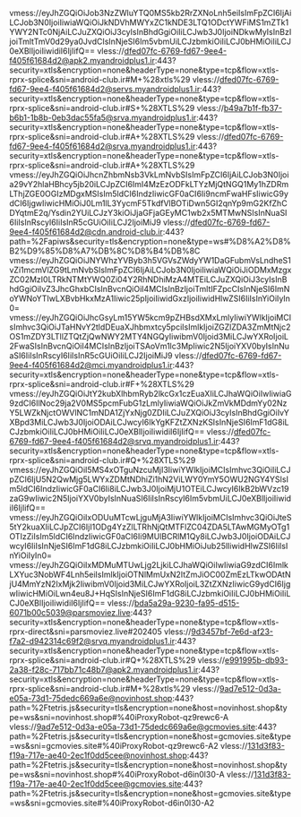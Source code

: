 vmess://eyJhZGQiOiJob3NzZWluYTQ0MS5kb2RrZXNoLnh5eiIsImFpZCI6IjAiLCJob3N0IjoiIiwiaWQiOiJkNDVhMWYxZC1kNDE3LTQ1ODctYWFiMS1mZTk1YWY2NTc0NjAiLCJuZXQiOiJ3cyIsInBhdGgiOiIiLCJwb3J0IjoiNDkwMyIsInBzIjoiTmltTmV0d29ya0JvdCIsInNjeSI6Im5vbmUiLCJzbmkiOiIiLCJ0bHMiOiIiLCJ0eXBlIjoiIiwidiI6IjIifQ==
vless://dfed07fc-6769-fd67-9ee4-f405f61684d2@apk2.myandroidplus1.ir:443?security=xtls&encryption=none&headerType=none&type=tcp&flow=xtls-rprx-splice&sni=android-club.ir#M+%28xtls%29
vless://dfed07fc-6769-fd67-9ee4-f405f61684d2@servs.myandroidplus1.ir:443?security=xtls&encryption=none&headerType=none&type=tcp&flow=xtls-rprx-splice&sni=android-club.ir#S+%28XTLS%29
vless://b49a7b1f-fb37-b6b1-1b8b-0eb3dac55fa5@srva.myandroidplus1.ir:443?security=xtls&encryption=none&headerType=none&type=tcp&flow=xtls-rprx-splice&sni=android-club.ir#A+%28XTLS%29
vless://dfed07fc-6769-fd67-9ee4-f405f61684d2@srva.myandroidplus1.ir:443?security=xtls&encryption=none&headerType=none&type=tcp&flow=xtls-rprx-splice&sni=android-club.ir#A+%28XTLS%29
vmess://eyJhZGQiOiJhcnZhbmNsb3VkLmNvbSIsImFpZCI6IjAiLCJob3N0Ijoia29vY2hlaHBhcy5jb20iLCJpZCI6ImI4MzEzODFkLTYzMjQtNGQ1My1hZDRmLThjZGE0OGIzMDgxMSIsIm5ldCI6IndzIiwicGF0aCI6Ii9ncmFwaHFsIiwicG9ydCI6IjgwIiwicHMiOiJ0Lm1lL3YycmF5TkdfVlBOTiDwn5GI2qnYp9mG2KfZhCDYqtmE2q/Ysdin2YUiLCJzY3kiOiJjaGFjaGEyMC1wb2x5MTMwNSIsInNuaSI6IiIsInRscyI6IiIsInR5cGUiOiIiLCJ2IjoiMiJ9
vless://dfed07fc-6769-fd67-9ee4-f405f61684d2@cdn.android-club.ir:443?path=%2Fapiws&security=tls&encryption=none&type=ws#%D8%A2%D8%B2%D9%85%D8%A7%DB%8C%D8%B4%DB%8C
vmess://eyJhZGQiOiJNYWhzYVByb3h5VGVsZWdyYW1DaGFubmVsLndheS1vZi1mcmVlZG9tLmNvbSIsImFpZCI6IjAiLCJob3N0IjoiIiwiaWQiOiJiODMxMzgxZC02MzI0LTRkNTMtYWQ0Zi04Y2RhNDhiMzA4MTEiLCJuZXQiOiJ3cyIsInBhdGgiOiIvZ3JhcGhxbCIsInBvcnQiOiI4MCIsInBzIjoiTmltIFZpcCIsInNjeSI6ImNoYWNoYTIwLXBvbHkxMzA1Iiwic25pIjoiIiwidGxzIjoiIiwidHlwZSI6IiIsInYiOiIyIn0=
vmess://eyJhZGQiOiJhcGsyLm15YW5kcm9pZHBsdXMxLmlyIiwiYWlkIjoiMCIsImhvc3QiOiJTaHNvY2tldDEuaXJhbmxtcy5pciIsImlkIjoiZGZlZDA3ZmMtNjc2OS1mZDY3LTllZTQtZjQwNWY2MTY4NGQyIiwibmV0Ijoid3MiLCJwYXRoIjoiL2FwaSIsInBvcnQiOiI4MCIsInBzIjoiTSAoVm1lc3MpIiwic2N5IjoiYXV0byIsInNuaSI6IiIsInRscyI6IiIsInR5cGUiOiIiLCJ2IjoiMiJ9
vless://dfed07fc-6769-fd67-9ee4-f405f61684d2@mci.myandroidplus1.ir:443?security=xtls&encryption=none&headerType=none&type=tcp&flow=xtls-rprx-splice&sni=android-club.ir#F+%28XTLS%29
vmess://eyJhZGQiOiJtY2kubXlhbmRyb2lkcGx1czEuaXIiLCJhaWQiOiIwIiwiaG9zdCI6IlNoc29ja2V0MS5pcmFubG1zLmlyIiwiaWQiOiJkZmVkMDdmYy02NzY5LWZkNjctOWVlNC1mNDA1ZjYxNjg0ZDIiLCJuZXQiOiJ3cyIsInBhdGgiOiIvYXBpd3MiLCJwb3J0IjoiODAiLCJwcyI6IkYgKFZtZXNzKSIsInNjeSI6ImF1dG8iLCJzbmkiOiIiLCJ0bHMiOiIiLCJ0eXBlIjoiIiwidiI6IjIifQ==
vless://dfed07fc-6769-fd67-9ee4-f405f61684d2@srvq.myandroidplus1.ir:443?security=xtls&encryption=none&headerType=none&type=tcp&flow=xtls-rprx-splice&sni=android-club.ir#Q+%28XTLS%29
vmess://eyJhZGQiOiI5MS4xOTguNzcuMjI3IiwiYWlkIjoiMCIsImhvc3QiOiIiLCJpZCI6IjU5N2QwMjg5LWYxZDMtNDhiZi1hN2ViLWY0YmY5OWU2NGY4YSIsIm5ldCI6IndzIiwicGF0aCI6Ii8iLCJwb3J0IjoiMjU1OTEiLCJwcyI6IkB2bWVzc19zaG9wIiwic2N5IjoiYXV0byIsInNuaSI6IiIsInRscyI6Im5vbmUiLCJ0eXBlIjoiIiwidiI6IjIifQ==
vmess://eyJhZGQiOiIxODUuMTcwLjguMjA3IiwiYWlkIjoiMCIsImhvc3QiOiJteS5tY2kuaXIiLCJpZCI6IjI1ODg4YzZlLTRhNjQtMTFlZC04ZDA5LTAwMGMyOTg1OTIzZiIsIm5ldCI6IndzIiwicGF0aCI6Ii9MUlBCRlM1Qy8iLCJwb3J0IjoiODAiLCJwcyI6IiIsInNjeSI6ImF1dG8iLCJzbmkiOiIiLCJ0bHMiOiJub25lIiwidHlwZSI6IiIsInYiOiIyIn0=
vmess://eyJhZGQiOiIxMDMuMTUwLjg2LjkiLCJhaWQiOiIwIiwiaG9zdCI6ImlkLXYuc3NobWF4Lnh5eiIsImlkIjoiOTNlMmUxN2ItZmJiOC00ZmEzLTkwODAtNjU4MmYzN2IxMjk2IiwibmV0Ijoid3MiLCJwYXRoIjoiL3ZtZXNzIiwicG9ydCI6IjgwIiwicHMiOiLwn4eu8J+HqSIsInNjeSI6ImF1dG8iLCJzbmkiOiIiLCJ0bHMiOiIiLCJ0eXBlIjoiIiwidiI6IjIifQ==
vless://bda5a29a-9230-fa95-d515-6071b00c5039@parsmoviez.live:443?security=xtls&encryption=none&headerType=none&type=tcp&flow=xtls-rprx-direct&sni=parsmoviez.live#202405
vless://9d3457bf-7e6d-af23-f7a2-d942314c69f2@srvq.myandroidplus1.ir:443?security=xtls&encryption=none&headerType=none&type=tcp&flow=xtls-rprx-splice&sni=android-club.ir#Q+%28XTLS%29
vless://e991995b-db93-2a38-f28c-717bb71c48b7@apk2.myandroidplus1.ir:443?security=xtls&encryption=none&headerType=none&type=tcp&flow=xtls-rprx-splice&sni=android-club.ir#M+%28xtls%29
vless://9ad7e512-0d3a-e05a-73d1-75dedc669a6e@novinhost.shop:443?path=%2Ftetris.js&security=tls&encryption=none&host=novinhost.shop&type=ws&sni=novinhost.shop#%40iProxyRobot-qz9rewc6-A
vless://9ad7e512-0d3a-e05a-73d1-75dedc669a6e@gcmovies.site:443?path=%2Ftetris.js&security=tls&encryption=none&host=gcmovies.site&type=ws&sni=gcmovies.site#%40iProxyRobot-qz9rewc6-A2
vless://131d3f83-f19a-717e-ae40-2ec1f0dd5cee@novinhost.shop:443?path=%2Ftetris.js&security=tls&encryption=none&host=novinhost.shop&type=ws&sni=novinhost.shop#%40iProxyRobot-d6in0l30-A
vless://131d3f83-f19a-717e-ae40-2ec1f0dd5cee@gcmovies.site:443?path=%2Ftetris.js&security=tls&encryption=none&host=gcmovies.site&type=ws&sni=gcmovies.site#%40iProxyRobot-d6in0l30-A2
